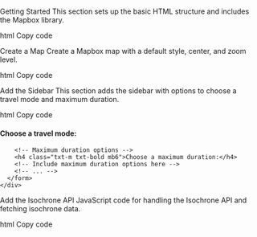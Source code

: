 Getting Started
This section sets up the basic HTML structure and includes the Mapbox library.

html
Copy code
<!DOCTYPE html>
<html lang="en">
  <head>
    <meta charset="utf-8" />
    <title>Getting Started with Mapbox Isochrone API</title>
    <meta name="viewport" content="width=device-width, initial-scale=1" />
    <!-- Mapbox GL JS -->
    <script src="https://api.tiles.mapbox.com/mapbox-gl-js/v2.14.1/mapbox-gl.js"></script>
    <link href="https://api.tiles.mapbox.com/mapbox-gl-js/v2.14.1/mapbox-gl.css" rel="stylesheet" />
    <!-- Mapbox Assembly -->
    <link href="https://api.mapbox.com/mapbox-assembly/v1.3.0/assembly.min.css" rel="stylesheet" />
    <script src="https://api.mapbox.com/mapbox-assembly/v1.3.0/assembly.js"></script>
    <style>
      body {
        margin: 0;
        padding: 0;
      }
      #map {
        position: absolute;
        top: 0;
        bottom: 0;
        width: 100%;
      }
    </style>
  </head>
  <body>
Create a Map
Create a Mapbox map with a default style, center, and zoom level.

html
Copy code
    <div id="map"></div>
  </body>
</html>
Add the Sidebar
This section adds the sidebar with options to choose a travel mode and maximum duration.

html
Copy code
    <div class="absolute fl my24 mx24 py24 px24 bg-gray-faint round">
      <form id="params">
        <!-- Travel mode options -->
        <h4 class="txt-m txt-bold mb6">Choose a travel mode:</h4>
        <!-- Include travel mode options here -->
        <!-- ... -->
        
        <!-- Maximum duration options -->
        <h4 class="txt-m txt-bold mb6">Choose a maximum duration:</h4>
        <!-- Include maximum duration options here -->
        <!-- ... -->
      </form>
    </div>
Add the Isochrone API
JavaScript code for handling the Isochrone API and fetching isochrone data.

html
Copy code
    <script>
      mapboxgl.accessToken = "your-access-token";  // Replace with your Mapbox access token
      const map = new mapboxgl.Map({
        container: 'map',
        style: 'mapbox://styles/mapbox/streets-v12',
        center: [-87.654651, 41.903511],
        zoom: 11.5
      });

      // ... Rest of the code for Isochrone API ...
    </script>
Draw the Isochrone Contour
JavaScript code for adding the isochrone contour layer to the map.

html
Copy code
    <script>
      // ... Rest of the code for Isochrone API ...

      map.on('load', () => {
        map.addSource('iso', {
          type: 'geojson',
          data: {
            'type': 'FeatureCollection',
            'features': []
          }
        });

        map.addLayer(
          {
            'id': 'isoLayer',
            'type': 'fill',
            'source': 'iso',
            'layout': {},
            'paint': {
              'fill-color': 'green',
              'fill-opacity': 0.5
            }
          },
          'poi-label'
        );
        // ...
      });
    </script>
Make the App Interactive
JavaScript code for making the app interactive by updating isochrone data based on user input.

html
Copy code
    <script>
      // ... Rest of the code for Isochrone API ...

      // When a user changes the value of profile or duration by clicking a button, change the parameter's value and make the API query again
      params.addEventListener('change', (event) => {
        if (event.target.name === 'profile') {
          profile = event.target.value;
        } else if (event.target.name === 'duration') {
          minutes = event.target.value;
        }
        getIso();
      });
    </script>
Add a Marker
JavaScript code for adding a marker to the map.

html
Copy code
    <script>
      // ... Rest of the code for Isochrone API ...

      const marker = new mapboxgl.Marker({
        'color': '#314ccd'
      });

      const lngLat = {
        lon: -87.654651,
        lat: 41.903511
      };

      marker.setLngLat(lngLat).addTo(map);
    </script>
Final Product
Your final product should already be functional based on the provided code. Users can select travel modes and durations to see isochrone areas on the map.

Next Steps
Consider these next steps for further enhancing your application.

html
Copy code
      // ... Suggestions for next steps ...

      // Customize the map's visual style, colors, and legends
      // Add tooltips or labels to explain the isochrone colors
      // Optimize the application's performance
      // Explore advanced features
    </script>
  </body>
</html>
This separation allows you to clearly identify and work on each part of your application. Make sure to replace "your-access-token" with your actual Mapbox access token for the code to work correctly.

